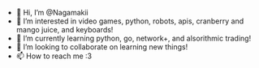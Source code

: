 - 👋 Hi, I’m @Nagamakii
- 👀 I’m interested in video games, python, robots, apis, cranberry and mango juice, and keyboards!
- 🌱 I’m currently learning python, go, network+, and alsorithmic trading!
- 💞️ I’m looking to collaborate on learning new things!
- 📫 How to reach me :3

<!---
Nagamakii/Nagamakii is a ✨ special ✨ repository because its `README.md` (this file) appears on your GitHub profile.
You can click the Preview link to take a look at your changes.
--->
